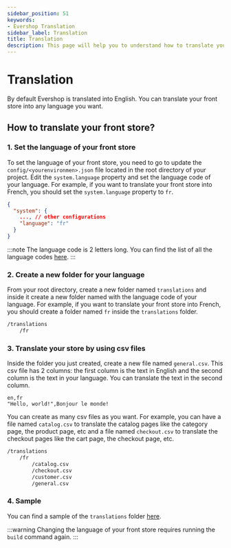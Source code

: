 ```yaml
---
sidebar_position: 51
keywords:
- Evershop Translation
sidebar_label: Translation
title: Translation
description: This page will help you to understand how to translate your Evershop app. How to make your theme translatable.
---
```


# Translation

By default Evershop is translated into English. You can translate your front store into any language you want.

## How to translate your front store?

### 1. Set the language of your front store

To set the language of your front store, you need to go to update the `config/<yourenvironmen>.json` file located in the root directory of your project. Edit the `system.language` property and set the language code of your language. For example, if you want to translate your front store into French, you should set the `system.language` property to `fr`.

```json
{
  "system": {
    ..., // other configurations
    "language": "fr"
  }
}
```

:::note
The language code is 2 letters long. You can find the list of all the language codes [here](https://en.wikipedia.org/wiki/List_of_ISO_639-1_codes).
:::

### 2. Create a new folder for your language

From your root directory, create a new folder named `translations` and inside it create a new folder named with the language code of your language. For example, if you want to translate your front store into French, you should create a folder named `fr` inside the `translations` folder.

```bash
/translations
    /fr
```

### 3. Translate your store by using csv files

Inside the folder you just created, create a new file named `general.csv`. This csv file has 2 columns: the first column is the text in English and the second column is the text in your language. You can translate the text in the second column.

```csv
en,fr
"Hello, world!",Bonjour le monde!
```

You can create as many csv files as you want. For example, you can have a file named `catalog.csv` to translate the catalog pages like the category page, the product page, etc and a file named `checkout.csv` to translate the checkout pages like the cart page, the checkout page, etc.

```bash
/translations
    /fr
        /catalog.csv
        /checkout.csv
        /customer.csv
        /general.csv
```

### 4. Sample

You can find a sample of the `translations` folder [here](https://github.com/evershopcommerce/evershop/tree/main/translations).

:::warning
Changing the language of your front store requires running the `build` command again.
:::